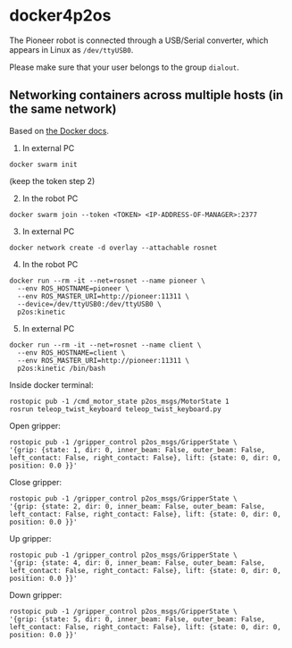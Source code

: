 # docker4p2os

The Pioneer robot is connected through a USB/Serial converter, which appears in Linux as `/dev/ttyUSB0`.

Please make sure that your user belongs to the group `dialout`.

## Networking containers across multiple hosts (in the same network)

Based on [the Docker docs](https://docs.docker.com/network/network-tutorial-overlay/#use-an-overlay-network-for-standalone-containers).

1. In external PC
```
docker swarm init
```
(keep the token step 2)

2. In the robot PC
```
docker swarm join --token <TOKEN> <IP-ADDRESS-OF-MANAGER>:2377
```

3. In external PC
```
docker network create -d overlay --attachable rosnet
```

4. In the robot PC
```
docker run --rm -it --net=rosnet --name pioneer \
  --env ROS_HOSTNAME=pioneer \
  --env ROS_MASTER_URI=http://pioneer:11311 \
  --device=/dev/ttyUSB0:/dev/ttyUSB0 \
  p2os:kinetic
```

5. In external PC
```
docker run --rm -it --net=rosnet --name client \
  --env ROS_HOSTNAME=client \
  --env ROS_MASTER_URI=http://pioneer:11311 \
  p2os:kinetic /bin/bash
```

Inside docker terminal:
```
rostopic pub -1 /cmd_motor_state p2os_msgs/MotorState 1
rosrun teleop_twist_keyboard teleop_twist_keyboard.py 
```
Open gripper:
```
rostopic pub -1 /gripper_control p2os_msgs/GripperState \
'{grip: {state: 1, dir: 0, inner_beam: False, outer_beam: False, left_contact: False, right_contact: False}, lift: {state: 0, dir: 0, position: 0.0 }}'
```
Close gripper:
```
rostopic pub -1 /gripper_control p2os_msgs/GripperState \
'{grip: {state: 2, dir: 0, inner_beam: False, outer_beam: False, left_contact: False, right_contact: False}, lift: {state: 0, dir: 0, position: 0.0 }}'
```
Up gripper:
```
rostopic pub -1 /gripper_control p2os_msgs/GripperState \
'{grip: {state: 4, dir: 0, inner_beam: False, outer_beam: False, left_contact: False, right_contact: False}, lift: {state: 0, dir: 0, position: 0.0 }}'

```
Down gripper:
```
rostopic pub -1 /gripper_control p2os_msgs/GripperState \
'{grip: {state: 5, dir: 0, inner_beam: False, outer_beam: False, left_contact: False, right_contact: False}, lift: {state: 0, dir: 0, position: 0.0 }}'
```
